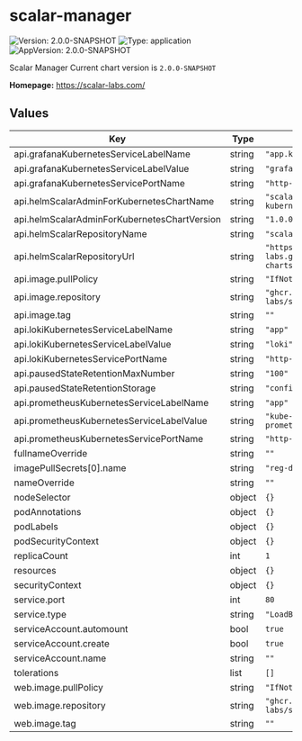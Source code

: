 # scalar-manager

![Version: 2.0.0-SNAPSHOT](https://img.shields.io/badge/Version-2.0.0--SNAPSHOT-informational?style=flat-square)  ![Type: application](https://img.shields.io/badge/Type-application-informational?style=flat-square)  ![AppVersion: 2.0.0-SNAPSHOT](https://img.shields.io/badge/AppVersion-2.0.0--SNAPSHOT-informational?style=flat-square)

Scalar Manager
Current chart version is `2.0.0-SNAPSHOT`

**Homepage:** <https://scalar-labs.com/>

## Values

| Key | Type | Default | Description |
|-----|------|---------|-------------|
| api.grafanaKubernetesServiceLabelName | string | `"app.kubernetes.io/name"` |  |
| api.grafanaKubernetesServiceLabelValue | string | `"grafana"` |  |
| api.grafanaKubernetesServicePortName | string | `"http-web"` |  |
| api.helmScalarAdminForKubernetesChartName | string | `"scalar-admin-for-kubernetes"` |  |
| api.helmScalarAdminForKubernetesChartVersion | string | `"1.0.0"` |  |
| api.helmScalarRepositoryName | string | `"scalar-labs"` |  |
| api.helmScalarRepositoryUrl | string | `"https://scalar-labs.github.io/helm-charts"` |  |
| api.image.pullPolicy | string | `"IfNotPresent"` |  |
| api.image.repository | string | `"ghcr.io/scalar-labs/scalar-manager-api"` |  |
| api.image.tag | string | `""` |  |
| api.lokiKubernetesServiceLabelName | string | `"app"` |  |
| api.lokiKubernetesServiceLabelValue | string | `"loki"` |  |
| api.lokiKubernetesServicePortName | string | `"http-metrics"` |  |
| api.pausedStateRetentionMaxNumber | string | `"100"` |  |
| api.pausedStateRetentionStorage | string | `"configmap"` |  |
| api.prometheusKubernetesServiceLabelName | string | `"app"` |  |
| api.prometheusKubernetesServiceLabelValue | string | `"kube-prometheus-stack-prometheus"` |  |
| api.prometheusKubernetesServicePortName | string | `"http-web"` |  |
| fullnameOverride | string | `""` |  |
| imagePullSecrets[0].name | string | `"reg-docker-secrets"` |  |
| nameOverride | string | `""` |  |
| nodeSelector | object | `{}` |  |
| podAnnotations | object | `{}` |  |
| podLabels | object | `{}` |  |
| podSecurityContext | object | `{}` |  |
| replicaCount | int | `1` |  |
| resources | object | `{}` |  |
| securityContext | object | `{}` |  |
| service.port | int | `80` |  |
| service.type | string | `"LoadBalancer"` |  |
| serviceAccount.automount | bool | `true` |  |
| serviceAccount.create | bool | `true` |  |
| serviceAccount.name | string | `""` |  |
| tolerations | list | `[]` |  |
| web.image.pullPolicy | string | `"IfNotPresent"` |  |
| web.image.repository | string | `"ghcr.io/scalar-labs/scalar-manager-web"` |  |
| web.image.tag | string | `""` |  |
